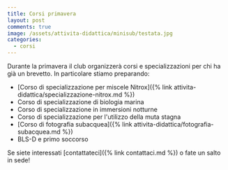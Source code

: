 ```yaml
---
title: Corsi primavera
layout: post
comments: true
image: /assets/attivita-didattica/minisub/testata.jpg
categories:
  - corsi
---
```


Durante la primavera il club organizzerà corsi e specializzazioni per chi ha già un brevetto. In particolare stiamo preparando:

- [Corso di specializzazione per miscele Nitrox]({% link attivita-didattica/specializzazione-nitrox.md %})
- Corso di specializzazione di biologia marina
- Corso di specializzazione in immersioni notturne
- Corso di specializzazione per l'utilizzo della muta stagna
- [Corso di fotografia subacquea]({% link attivita-didattica/fotografia-subacquea.md %})
- BLS-D e primo soccorso

Se siete interessati [contattateci]({% link contattaci.md %}) o fate un salto in sede!
